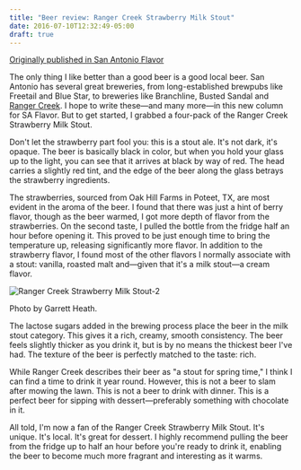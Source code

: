 ```yaml
---
title: "Beer review: Ranger Creek Strawberry Milk Stout"
date: 2016-07-10T12:32:49-05:00
draft: true
---
```


[Originally published in San Antonio Flavor](http://www.saflavor.com/ranger-creek-strawberry-milk-stout-san-antonio-beers/ "Permalink to Freetail's Yo Soy Ün Berliner: San Antonio Beers")

The only thing I like better than a good beer is a good local beer. San Antonio has several great breweries, from long-established brewpubs like Freetail and Blue Star, to breweries like Branchline, Busted Sandal and [Ranger Creek][1]. I hope to write these—and many more—in this new column for SA Flavor. But to get started, I grabbed a four-pack of the Ranger Creek Strawberry Milk Stout.

Don't let the strawberry part fool you: this is a stout ale. It's not dark, it's opaque. The beer is basically black in color, but when you hold your glass up to the light, you can see that it arrives at black by way of red. The head carries a slightly red tint, and the edge of the beer along the glass betrays the strawberry ingredients.

The strawberries, sourced from Oak Hill Farms in Poteet, TX, are most evident in the aroma of the beer. I found that there was just a hint of berry flavor, though as the beer warmed, I got more depth of flavor from the strawberries. On the second taste, I pulled the bottle from the fridge half an hour before opening it. This proved to be just enough time to bring the temperature up, releasing significantly more flavor. In addition to the strawberry flavor, I found most of the other flavors I normally associate with a stout: vanilla, roasted malt and—given that it's a milk stout—a cream flavor.

![Ranger Creek Strawberry Milk Stout-2][2]

Photo by Garrett Heath.

The lactose sugars added in the brewing process place the beer in the milk stout category. This gives it a rich, creamy, smooth consistency. The beer feels slightly thicker as you drink it, but is by no means the thickest beer I've had. The texture of the beer is perfectly matched to the taste: rich.

While Ranger Creek describes their beer as "a stout for spring time," I think I can find a time to drink it year round. However, this is not a beer to slam after mowing the lawn. This is not a beer to drink with dinner. This is a perfect beer for sipping with dessert—preferably something with chocolate in it.

All told, I'm now a fan of the Ranger Creek Strawberry Milk Stout. It's unique. It's local. It's great for dessert. I highly recommend pulling the beer from the fridge up to half an hour before you're ready to drink it, enabling the beer to become much more fragrant and interesting as it warms.

[1]: http://www.drinkrangercreek.com/
[2]: http://saflavor.wpengine.com/wp-content/uploads/2016/07/Ranger-Creek-Strawberry-Milk-Stout-2-640x480.jpg
